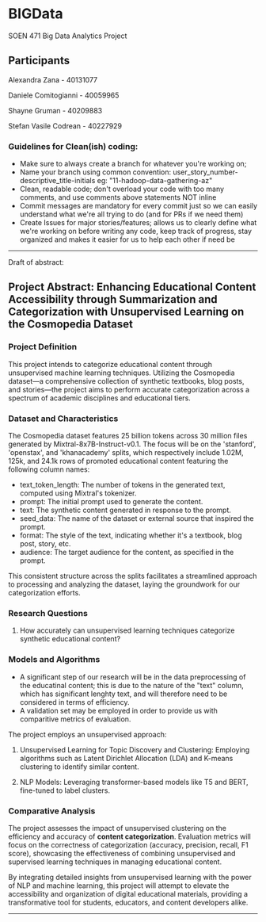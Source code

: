 # BIGData
SOEN 471 Big Data Analytics Project

## Participants
Alexandra Zana - 40131077

Daniele Comitogianni - 40059965

Shayne Gruman - 40209883

Stefan Vasile Codrean - 40227929

### Guidelines for Clean(ish) coding:
- Make sure to always create a branch for whatever you're working on;
- Name your branch using common convention: user_story_number-descriptive_title-initials eg: "11-hadoop-data-gathering-az"
- Clean, readable code; don't overload your code with too many comments, and use comments above statements NOT inline
- Commit messages are mandatory for every commit just so we can easily understand what we're all trying to do (and for PRs if we need them)
- Create Issues for major stories/features; allows us to clearly define what we're working on before writing any code, keep track of progress, stay organized and makes it easier for us to help each other if need be

------
Draft of abstract:

## Project Abstract: Enhancing Educational Content Accessibility through Summarization and Categorization with Unsupervised Learning on the Cosmopedia Dataset

### Project Definition

This project intends to  categorize educational content through unsupervised machine learning techniques. Utilizing the Cosmopedia dataset—a comprehensive collection of synthetic textbooks, blog posts, and stories—the project aims to perform accurate categorization across a spectrum of academic disciplines and educational tiers.  

### Dataset and Characteristics

The Cosmopedia dataset features 25 billion tokens across 30 million files generated by Mixtral-8x7B-Instruct-v0.1. The focus will be on the 'stanford', 'openstax', and 'khanacademy' splits, which respectively include 1.02M, 125k, and 24.1k rows of promoted educational content featuring the following column names:

  - text_token_length: The number of tokens in the generated text, computed using Mixtral's tokenizer.
  - prompt: The initial prompt used to generate the content.
  - text: The synthetic content generated in response to the prompt.
  - seed_data: The name of the dataset or external source that inspired the prompt.
  - format: The style of the text, indicating whether it's a textbook, blog post, story, etc.
  - audience: The target audience for the content, as specified in the prompt.

This consistent structure across the splits facilitates a streamlined approach to processing and analyzing the dataset, laying the groundwork for our categorization efforts.

### Research Questions

1. How accurately can unsupervised learning techniques categorize synthetic educational content?

### Models and Algorithms
- A significant step of our research will be in the data preprocessing of the educatinal content; this is due to the nature of the "text" column, which has significant lenghty text, and will therefore need to be considered in terms of efficiency.
- A validation set may be employed in order to provide us with comparitive metrics of evaluation.

The project employs an unsupervised approach:

1. Unsupervised Learning for Topic Discovery and Clustering: Employing algorithms such as Latent Dirichlet Allocation (LDA) and K-means clustering to identify similar content.  

2. NLP Models: Leveraging transformer-based models like T5 and BERT, fine-tuned to label clusters.


### Comparative Analysis

The project assesses the impact of unsupervised clustering on the efficiency and accuracy of **content categorization**. Evaluation metrics will focus on the correctness of categorization (accuracy, precision, recall, F1 score), showcasing the effectiveness of combining unsupervised and supervised learning techniques in managing educational content.

By integrating detailed insights from unsupervised learning with the power of NLP and machine learning, this project will attempt to elevate the accessibility and organization of digital educational materials, providing a transformative tool for students, educators, and content developers alike.


---



